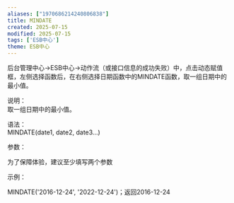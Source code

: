 ```yaml
---
aliases: ["1970686214240806838"]
title: MINDATE
created: 2025-07-15
modified: 2025-07-15
tags: ['ESB中心']
theme: ESB中心
---
```


后台管理中心->ESB中心->动作流（或接口信息的成功失败）中，点击动态赋值框，左侧选择函数后，在右侧选择日期函数中的MINDATE函数，取一组日期中的最小值。

说明：  
取一组日期中的最小值。

语法：  
MINDATE(date1, date2, date3...)  

参数：

为了保障体验，建议至少填写两个参数

示例：

MINDATE('2016-12-24', '2022-12-24')；返回2016-12-24